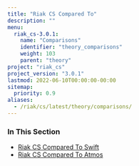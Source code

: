 ```yaml
---
title: "Riak CS Compared To"
description: ""
menu:
  riak_cs-3.0.1:
    name: "Comparisons"
    identifier: "theory_comparisons"
    weight: 103
    parent: "theory"
project: "riak_cs"
project_version: "3.0.1"
lastmod: 2022-06-10T00:00:00-00:00
sitemap:
  priority: 0.9
aliases:
  - /riak/cs/latest/theory/comparisons/
---
```


### In This Section

- [Riak CS Compared To Swift](../../references/appendices/comparisons/swift/)
- [Riak CS Compared To Atmos](../../references/appendices/comparisons/atmos/)
